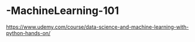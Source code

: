 # -MachineLearning-101
https://www.udemy.com/course/data-science-and-machine-learning-with-python-hands-on/
